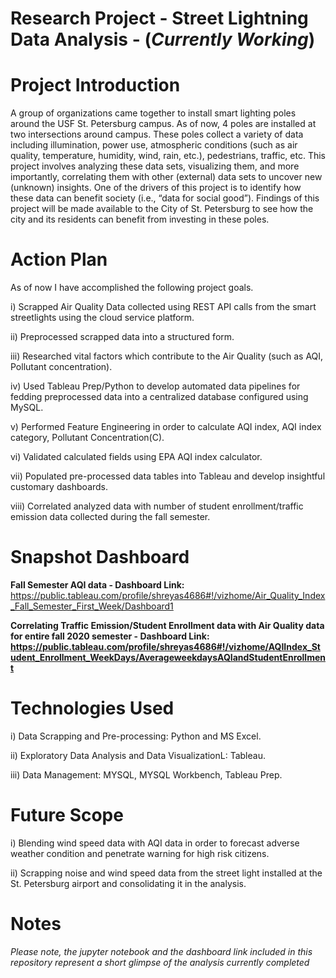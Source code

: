 # Research Project - Street Lightning Data Analysis - (_Currently Working_)

# Project Introduction

A group of organizations came together to install smart lighting poles around the USF St. Petersburg campus. As of now, 4 poles are installed at two intersections around campus. These poles collect a variety of data including illumination, power use, atmospheric conditions (such as air quality, temperature, humidity, wind, rain, etc.), pedestrians, traffic, etc. This project involves analyzing these data sets, visualizing them, and more importantly, correlating them with other (external) data sets to uncover new (unknown) insights. One of the drivers of this project is to identify how these data can benefit society (i.e., “data for social good”). Findings of this project will be made available to the City of St. Petersburg to see how the city and its residents can benefit from investing in these poles. 

# Action Plan 

As of now I have accomplished the following project goals. 

i) Scrapped Air Quality Data collected using REST API calls from the smart streetlights using the cloud service platform.

ii) Preprocessed scrapped data into a structured form.

iii) Researched vital factors which contribute to the Air Quality (such as AQI, Pollutant concentration).

iv) Used Tableau Prep/Python to develop automated data pipelines for fedding preprocessed data into a centralized database configured using MySQL.

v) Performed Feature Engineering in order to calculate AQI index, AQI index category, Pollutant Concentration(C).

vi) Validated calculated fields using EPA AQI index calculator.

vii) Populated pre-processed data tables into Tableau and develop insightful customary dashboards.

viii) Correlated analyzed data with number of student enrollment/traffic emission data collected during the fall semester.

# Snapshot Dashboard 

**Fall Semester AQI data - Dashboard Link:** https://public.tableau.com/profile/shreyas4686#!/vizhome/Air_Quality_Index_Fall_Semester_First_Week/Dashboard1

**Correlating Traffic Emission/Student Enrollment data with Air Quality data for entire fall 2020 semester - Dashboard Link: https://public.tableau.com/profile/shreyas4686#!/vizhome/AQIIndex_Student_Enrollment_WeekDays/AverageweekdaysAQIandStudentEnrollment**

# Technologies Used

i) Data Scrapping and Pre-processing: Python and MS Excel.

ii) Exploratory Data Analysis and Data VisualizationL: Tableau.

iii) Data Management: MYSQL, MYSQL Workbench, Tableau Prep. 

# Future Scope

i) Blending wind speed data with AQI data in order to forecast adverse weather condition and penetrate warning for high risk citizens.

ii) Scrapping noise and wind speed data from the street light installed at the St. Petersburg airport and consolidating it in the analysis. 

# Notes

_Please note, the jupyter notebook and the dashboard link included in this repository represent a short glimpse of the analysis currently completed_
